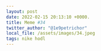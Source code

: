 ```yaml
---
layout: post
date: 2022-02-15 20:13:10 +0000.
title: Meme #34
twitter_author: "@1e9petrichor"
local_file: /assets/images/34.jpeg
tags: nike hodl
---
```

